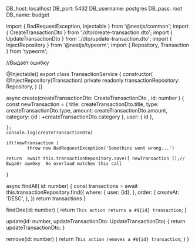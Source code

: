 DB_host: localhost
DB_port: 5432
DB_username: postgres
DB_pass: root
DB_name: budget




import { BadRequestException, Injectable } from '@nestjs/common';
import { CreateTransactionDto } from './dto/create-transaction.dto';
import { UpdateTransactionDto } from './dto/update-transaction.dto';
import { InjectRepository } from '@nestjs/typeorm';
import { Repository, Transaction } from 'typeorm';

//Выдаёт ошибку


@Injectable()
export class TransactionService {
  constructor(
    @InjectRepository(Transaction)
    private readonly transactionRepository: Repository<Transaction>,
  ) {}

  async create(createTransactionDto: CreateTransactionDto , id: number ) {
    const newTransaction = {
      title: createTransactionDto.title,
      type: createTransactionDto.type,
      amount: createTransactionDto.amount,
      category: {id : +createTransactionDto.category },
      user: { id },
      
    };
    console.log(createTransactionDto)

    if(!newTransaction )
            throw new BadRequestException('Somethins went wrong...')

    return  await this.transactionRepository.save([ newTransaction ]);// Выдаёт ошибку  No overload matches this call
  }

  async findAll( id: number) {
    const transactions = await this.transactionRepository.find({
      where: {
        user: {id},
      },
      order: {
        createAt: 'DESC',
      },
    })
    return transactions 
  }

  findOne(id: number) {
    return `This action returns a #${id} transaction`;
  }

  update(id: number, updateTransactionDto: UpdateTransactionDto) {
    return updateTransactionDto;
  }

  remove(id: number) {
    return `This action removes a #${id} transaction`;
  }
}



